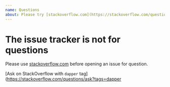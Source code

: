 ```yaml
---
name: Questions
about: Please try [stackoverflow.com](https://stackoverflow.com/questions/tagged/dapper) before opening an issue
---
```


# The issue tracker is not for questions

Please use [stackoverflow.com](https://stackoverflow.com/questions/tagged/dapper) before opening an issue for question.

[Ask on StackOverflow with `dapper` tag](https://stackoverflow.com/questions/ask?tags=dapper
